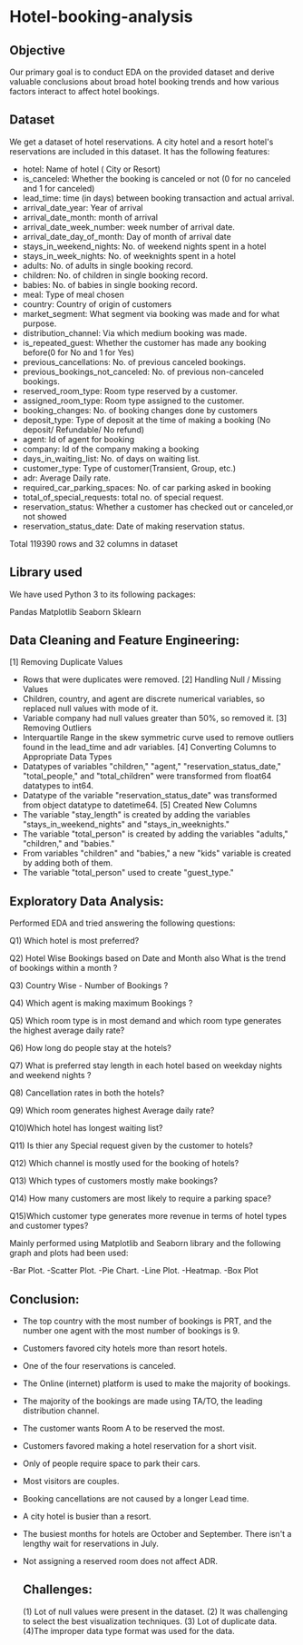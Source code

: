 # Hotel-booking-analysis
## Objective
Our primary goal is to conduct EDA on the provided dataset and derive valuable conclusions about broad hotel booking trends and how various factors interact to affect hotel bookings.
## Dataset
 We get a dataset of hotel reservations. A city hotel and a resort hotel's reservations are included in this dataset. It has the following features:
 - hotel: Name of hotel ( City or Resort)
 - is_canceled: Whether the booking is canceled or not (0 for no canceled and 1 for canceled)
 - lead_time: time (in days) between booking transaction and actual arrival.
 - arrival_date_year: Year of arrival
 - arrival_date_month: month of arrival
 - arrival_date_week_number: week number of arrival date.
 - arrival_date_day_of_month: Day of month of arrival date
 - stays_in_weekend_nights: No. of weekend nights spent in a hotel
 - stays_in_week_nights: No. of weeknights spent in a hotel
 - adults: No. of adults in single booking record.
 - children: No. of children in single booking record.
 - babies: No. of babies in single booking record. 
 - meal: Type of meal chosen 
 - country: Country of origin of customers
 - market_segment: What segment via booking was made and for what purpose.
 - distribution_channel: Via which medium booking was made.
 - is_repeated_guest: Whether the customer has made any booking before(0 for No and 1 for 
                 Yes)
 - previous_cancellations: No. of previous canceled bookings.
 - previous_bookings_not_canceled: No. of previous non-canceled bookings.
 - reserved_room_type: Room type reserved by a customer.
 - assigned_room_type: Room type assigned to the customer.
 - booking_changes: No. of booking changes done by customers
 - deposit_type: Type of deposit at the time of making a booking (No deposit/ Refundable/ No refund)
 - agent: Id of agent for booking
 - company: Id of the company making a booking
 - days_in_waiting_list: No. of days on waiting list.
 - customer_type: Type of customer(Transient, Group, etc.)
 - adr: Average Daily rate.
 - required_car_parking_spaces: No. of car parking asked in booking
 - total_of_special_requests: total no. of special request.
 - reservation_status: Whether a customer has checked out or canceled,or not showed 
 - reservation_status_date: Date of making reservation status.

Total 119390 rows and 32 columns in dataset

## Library used
We have used Python 3 to its following packages:

Pandas
Matplotlib
Seaborn
Sklearn

## Data Cleaning and Feature Engineering:
 [1] Removing Duplicate Values
 - Rows that were duplicates were removed.
 [2] Handling Null / Missing Values
 - Children, country, and agent are discrete numerical variables, so replaced null values with mode of it.
 - Variable company had null values greater than 50%, so removed it.
 [3] Removing Outliers
 - Interquartile Range in the skew symmetric curve used to remove outliers found in the lead_time and adr variables.
 [4] Converting Columns to Appropriate Data Types
 - Datatypes of variables "children," "agent," "reservation_status_date," "total_people," and "total_children" were transformed from float64 datatypes to int64.
 - Datatype of the variable "reservation_status_date" was transformed from object datatype to datetime64.
 [5] Created New Columns
 - The variable "stay_length" is created by adding the variables "stays_in_weekend_nights" and "stays_in_weeknights."
 - The variable "total_person" is created by adding the variables "adults," "children," and "babies."
 - From variables "children" and "babies," a new "kids" variable is created by adding both of them.
 - The variable "total_person" used to create "guest_type."
 ## Exploratory Data Analysis:
 Performed EDA and tried answering the following questions:
 
  Q1) Which hotel is most preferred?
 
  Q2) Hotel Wise Bookings based on Date and Month also What is the trend of bookings within a month ?
 
  Q3) Country Wise - Number of Bookings ?
 
  Q4) Which agent is making maximum Bookings ?
 
  Q5) Which room type is in most demand and which room type generates the  highest average daily rate?
 
  Q6) How long do people stay at the hotels?
 
  Q7) What is preferred stay length in each hotel based on weekday nights and weekend nights ?
 
  Q8) Cancellation rates in both the hotels?
 
  Q9) Which room generates highest Average daily rate?
 
  Q10)Which hotel has longest waiting list?
 
  Q11) Is thier any Special request given by the customer to hotels?
 
  Q12) Which channel is mostly used for the booking of hotels? 
 
  Q13) Which types of customers mostly make bookings?
 
  Q14) How many customers are most likely to require a parking space?
 
  Q15)Which customer type generates more revenue in terms of hotel types and customer types?

 Mainly performed using Matplotlib and Seaborn library and the following graph and plots had been used:

  -Bar Plot.
  -Scatter Plot.
  -Pie Chart.
  -Line Plot.
  -Heatmap.
  -Box Plot
 
 ## Conclusion:
  - The top country with the most number of bookings is PRT, and the number one agent with the most number of bookings is 9. 
 - Customers favored city hotels more than resort hotels.
 - One of the four reservations is canceled.
 - The Online (internet) platform is used to make the majority of bookings.
 - The majority of the bookings are made using TA/TO, the leading distribution channel.
 - The customer wants Room A to be reserved the most.
 - Customers favored making a hotel reservation for a short visit.
 - Only of people require space to park their cars.
 - Most visitors are couples.
 - Booking cancellations are not caused by a longer Lead time.
 - A city hotel is busier than a resort.
 - The busiest months for hotels are October and September. There isn't a lengthy wait for reservations in July.
 - Not assigning a reserved room does not affect ADR.

   ## Challenges:
   (1) Lot of null values were present in the dataset.
   (2) It was challenging to select the best visualization techniques.
   (3) Lot of duplicate data.
   (4)The improper data type format was used for the data.
